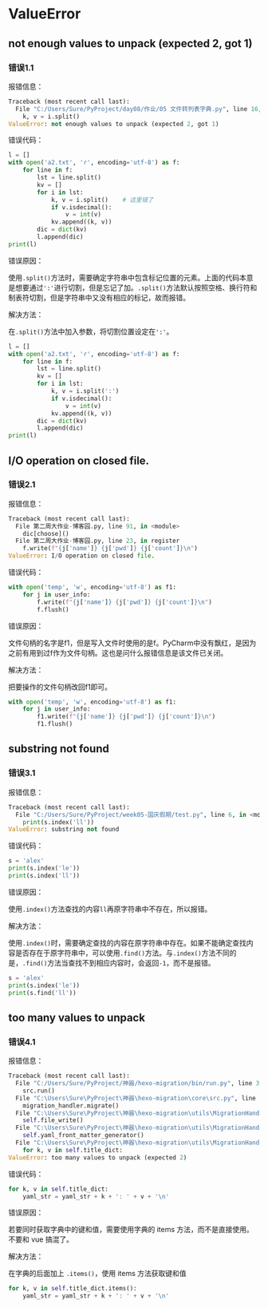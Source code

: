 # ValueError

## not enough values to unpack (expected 2, got 1)

### 错误1.1

报错信息：

```python
Traceback (most recent call last):
  File "C:/Users/Sure/PyProject/day08/作业/05 文件转列表字典.py", line 16, in <module>
    k, v = i.split()
ValueError: not enough values to unpack (expected 2, got 1)
```

错误代码：

```python
l = []
with open('a2.txt', 'r', encoding='utf-8') as f:
    for line in f:
        lst = line.split()
        kv = []
        for i in lst:
            k, v = i.split()    # 这里错了
            if v.isdecimal():
                v = int(v)
            kv.append((k, v))
        dic = dict(kv)
        l.append(dic)
print(l)
```

错误原因：

使用`.split()`方法时，需要确定字符串中包含标记位置的元素。上面的代码本意是想要通过`':'`进行切割，但是忘记了加。`.split()`方法默认按照空格、换行符和制表符切割，但是字符串中又没有相应的标记，故而报错。

解决方法：

在`.split()`方法中加入参数，将切割位置设定在`':'`。

```python
l = []
with open('a2.txt', 'r', encoding='utf-8') as f:
    for line in f:
        lst = line.split()
        kv = []
        for i in lst:
            k, v = i.split(':')
            if v.isdecimal():
                v = int(v)
            kv.append((k, v))
        dic = dict(kv)
        l.append(dic)
print(l)
```

## I/O operation on closed file.

### 错误2.1

报错信息：

```python
Traceback (most recent call last):
  File 第二周大作业-博客园.py, line 91, in <module>
    dic[choose]()
  File 第二周大作业-博客园.py, line 23, in register
    f.write(f"{j['name']} {j['pwd']} {j['count']}\n")
ValueError: I/O operation on closed file.
```

错误代码：

```python
with open('temp', 'w', encoding='utf-8') as f1:
    for j in user_info:
        f.write(f"{j['name']} {j['pwd']} {j['count']}\n")
        f.flush()
```

错误原因：

文件句柄的名字是f1，但是写入文件时使用的是f。PyCharm中没有飘红，是因为之前有用到过f作为文件句柄。这也是问什么报错信息是该文件已关闭。

解决方法：

把要操作的文件句柄改回f1即可。

```python
with open('temp', 'w', encoding='utf-8') as f1:
    for j in user_info:
        f1.write(f"{j['name']} {j['pwd']} {j['count']}\n")
        f1.flush()
```

## substring not found

### 错误3.1

报错信息：

```python
Traceback (most recent call last):
  File "C:/Users/Sure/PyProject/week05-国庆假期/test.py", line 6, in <module>
    print(s.index('ll'))
ValueError: substring not found
```

错误代码：

```python
s = 'alex'
print(s.index('le'))
print(s.index('ll'))
```

错误原因：

使用`.index()`方法查找的内容`ll`再原字符串中不存在，所以报错。

解决方法：

使用`.index()`时，需要确定查找的内容在原字符串中存在。如果不能确定查找内容是否存在于原字符串中，可以使用`.find()`方法。与`.index()`方法不同的是，`.find()`方法当查找不到相应内容时，会返回`-1`，而不是报错。

```python
s = 'alex'
print(s.index('le'))
print(s.find('ll'))
```

## too many values to unpack

### 错误4.1

报错信息：

```python
Traceback (most recent call last):
  File "C:/Users/Sure/PyProject/神器/hexo-migration/bin/run.py", line 3, in <module>
    src.run()
  File "C:\Users\Sure\PyProject\神器\hexo-migration\core\src.py", line 16, in run
    migration_handler.migrate()
  File "C:\Users\Sure\PyProject\神器\hexo-migration\utils\MigrationHandler.py", line 152, in migrate
    self.file_write()
  File "C:\Users\Sure\PyProject\神器\hexo-migration\utils\MigrationHandler.py", line 54, in file_write
    self.yaml_front_matter_generator()
  File "C:\Users\Sure\PyProject\神器\hexo-migration\utils\MigrationHandler.py", line 23, in yaml_front_matter_generator
    for k, v in self.title_dict:
ValueError: too many values to unpack (expected 2)
```

错误代码：

```python
for k, v in self.title_dict:
    yaml_str = yaml_str + k + ': ' + v + '\n'
```

错误原因：

若要同时获取字典中的键和值，需要使用字典的 items 方法，而不是直接使用。不要和 vue 搞混了。

解决方法：

在字典的后面加上 `.items()`，使用 items 方法获取键和值

```python
for k, v in self.title_dict.items():
    yaml_str = yaml_str + k + ': ' + v + '\n'
```

